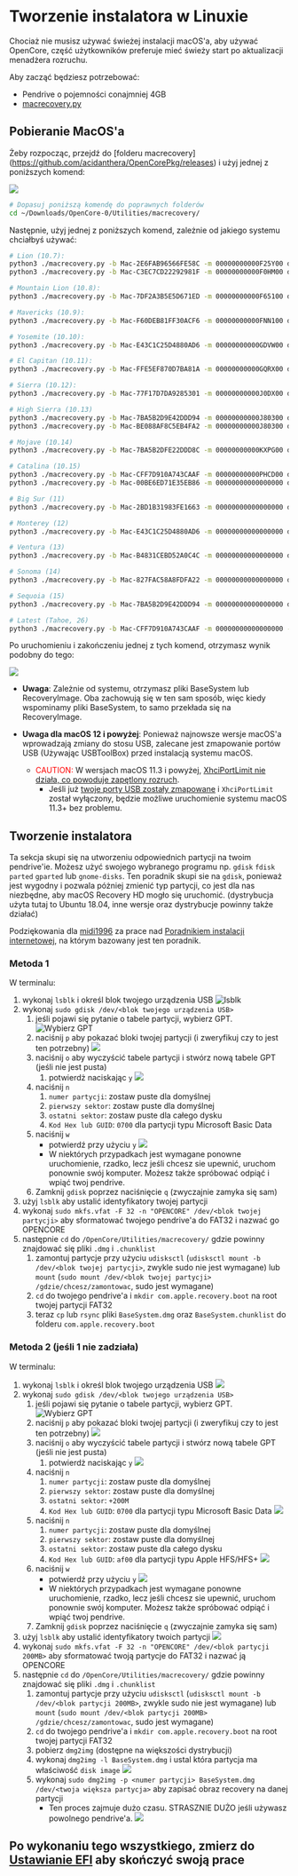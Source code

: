 # Tworzenie instalatora w Linuxie

Chociaż nie musisz używać świeżej instalacji macOS'a, aby używać OpenCore, część użytkowników preferuje mieć świeży start po aktualizacji menadżera rozruchu.

Aby zacząć będziesz potrzebować:

* Pendrive o pojemności conajmniej 4GB
* [macrecovery.py](https://github.com/acidanthera/OpenCorePkg/releases)
  
## Pobieranie MacOS'a

Żeby rozpocząc, przejdź do [folderu macrecovery] (<https://github.com/acidanthera/OpenCorePkg/releases>) i użyj jednej z poniższych komend:

![](../images/installer-guide/legacy-mac-install-md/macrecovery.png)

```sh
# Dopasuj poniższą komendę do poprawnych folderów
cd ~/Downloads/OpenCore-0/Utilities/macrecovery/
```

Następnie, użyj jednej z poniższych komend, zależnie od jakiego systemu chciałbyś używać:

```sh
# Lion (10.7):
python3 ./macrecovery.py -b Mac-2E6FAB96566FE58C -m 00000000000F25Y00 download
python3 ./macrecovery.py -b Mac-C3EC7CD22292981F -m 00000000000F0HM00 download

# Mountain Lion (10.8):
python3 ./macrecovery.py -b Mac-7DF2A3B5E5D671ED -m 00000000000F65100 download

# Mavericks (10.9):
python3 ./macrecovery.py -b Mac-F60DEB81FF30ACF6 -m 00000000000FNN100 download

# Yosemite (10.10):
python3 ./macrecovery.py -b Mac-E43C1C25D4880AD6 -m 00000000000GDVW00 download

# El Capitan (10.11):
python3 ./macrecovery.py -b Mac-FFE5EF870D7BA81A -m 00000000000GQRX00 download

# Sierra (10.12):
python3 ./macrecovery.py -b Mac-77F17D7DA9285301 -m 00000000000J0DX00 download

# High Sierra (10.13)
python3 ./macrecovery.py -b Mac-7BA5B2D9E42DDD94 -m 00000000000J80300 download
python3 ./macrecovery.py -b Mac-BE088AF8C5EB4FA2 -m 00000000000J80300 download

# Mojave (10.14)
python3 ./macrecovery.py -b Mac-7BA5B2DFE22DDD8C -m 00000000000KXPG00 download

# Catalina (10.15)
python3 ./macrecovery.py -b Mac-CFF7D910A743CAAF -m 00000000000PHCD00 download
python3 ./macrecovery.py -b Mac-00BE6ED71E35EB86 -m 00000000000000000 download

# Big Sur (11)
python3 ./macrecovery.py -b Mac-2BD1B31983FE1663 -m 00000000000000000 download

# Monterey (12)
python3 ./macrecovery.py -b Mac-E43C1C25D4880AD6 -m 00000000000000000 download

# Ventura (13)
python3 ./macrecovery.py -b Mac-B4831CEBD52A0C4C -m 00000000000000000 download

# Sonoma (14)
python3 ./macrecovery.py -b Mac-827FAC58A8FDFA22 -m 00000000000000000 download

# Sequoia (15)
python3 ./macrecovery.py -b Mac-7BA5B2D9E42DDD94 -m 00000000000000000 download

# Latest (Tahoe, 26)
python3 ./macrecovery.py -b Mac-CFF7D910A743CAAF -m 00000000000000000 -os latest download
```

Po uruchomieniu i zakończeniu jednej z tych komend, otrzymasz wynik podobny do tego:

![](../images/installer-guide/legacy-mac-install-md/download-done.png)

* **Uwaga**: Zależnie od systemu, otrzymasz pliki BaseSystem lub RecoveryImage. Oba zachowują się w ten sam sposób, więc kiedy wspominamy pliki BaseSystem, to samo przekłada się na RecoveryImage.

* **Uwaga dla macOS 12 i powyżej**: Ponieważ najnowsze wersje macOS'a wprowadzają zmiany do stosu USB, zalecane jest zmapowanie portów USB (Używając USBToolBox) przed instalacją systemu macOS.
  * <span style="color:red"> CAUTION: </span> W wersjach macOS 11.3 i powyżej, [XhciPortLimit nie działa, co powoduje zapętlony rozruch](https://github.com/dortania/bugtracker/issues/162).
    * Jeśli już [twoje porty USB zostały zmapowane](https://dortania.github.io/OpenCore-Post-Install/usb/) i `XhciPortLimit` został wyłączony, będzie możliwe uruchomienie systemu macOS 11.3+ bez problemu.

## Tworzenie instalatora

Ta sekcja skupi się na utworzeniu odpowiednich partycji na twoim pendrive'ie. Możesz użyć swojego wybranego programu np. `gdisk` `fdisk` `parted` `gparted` lub `gnome-disks`. Ten poradnik skupi sie na `gdisk`, ponieważ jest wygodny i pozwala póżniej zmienić typ partycji, co jest dla nas niezbędne, aby macOS Recovery HD mogło się uruchomić. (dystrybucja użyta tutaj to Ubuntu 18.04, inne wersje oraz dystrybucje powinny także działać)

Podziękowania dla [midi1996](https://github.com/midi1996) za prace nad [Poradnikiem instalacji internetowej](https://midi1996.github.io/hackintosh-internet-install-gitbook/), na którym bazowany jest ten poradnik.

### Metoda 1

W terminalu:

1. wykonaj `lsblk` i określ blok twojego urządzenia USB
   ![lsblk](../images/installer-guide/linux-install-md/unknown-5.png)
2. wykonaj `sudo gdisk /dev/<blok twojego urządzenia USB>`
   1. jeśli pojawi się pytanie o tabele partycji, wybierz GPT.
      ![Wybierz GPT](../images/installer-guide/linux-install-md/unknown-6.png)
   2. naciśnij `p` aby pokazać bloki twojej partycji \(i zweryfikuj czy to jest ten potrzebny\)
      ![](../images/installer-guide/linux-install-md/unknown-13.png)
   3. naciśnij `o` aby wyczyścić tabele partycji i stwórz nową tabele GPT (jeśli nie jest pusta)
      1. potwierdż naciskając `y`
         ![](../images/installer-guide/linux-install-md/unknown-8.png)
   4. naciśnij `n`
      1. `numer partycji`: zostaw puste dla domyślnej
      2. `pierwszy sektor`: zostaw puste dla domyślnej
      3. `ostatni sektor`: zostaw puste dla całego dysku
      4. `Kod Hex lub GUID`: `0700` dla partycji typu Microsoft Basic Data
   5. naciśnij `w`
      * potwierdź przy użyciu `y`
      ![](../images/installer-guide/linux-install-md/unknown-9.png)
      * W niektórych przypadkach jest wymagane ponowne uruchomienie, rzadko, lecz jeśli chcesz sie upewnić, uruchom ponownie swój komputer. Możesz także spróbować odpiąć i wpiąć twoj pendrive.
   6. Zamknij `gdisk` poprzez naciśnięcie `q` (zwyczajnie zamyka się sam)
3. użyj `lsblk` aby ustalić identyfikatory twojej partycji
4. wykonaj `sudo mkfs.vfat -F 32 -n "OPENCORE" /dev/<blok twojej partycji>` aby sformatować twojego pendrive'a do FAT32 i nazwać go OPENCORE
5. następnie `cd` do `/OpenCore/Utilities/macrecovery/` gdzie powinny znajdować się pliki `.dmg` i `.chunklist`
   1. zamontuj partycje przy użyciu `udisksctl` (`udisksctl mount -b /dev/<blok twojej partycji>`, zwykle sudo nie jest wymagane) lub `mount` (`sudo mount /dev/<blok twojej partycji> /gdzie/chcesz/zamontowac`, sudo jest wymagane)
   2. `cd` do twojego pendrive'a i `mkdir com.apple.recovery.boot` na root twojej partycji FAT32
   3. teraz `cp` lub `rsync` pliki `BaseSystem.dmg` oraz `BaseSystem.chunklist` do folderu `com.apple.recovery.boot`

### Metoda 2 (jeśli 1 nie zadziała)

W terminalu:

1. wykonaj `lsblk` i określ blok twojego urządzenia USB
   ![](../images/installer-guide/linux-install-md/unknown-11.png)
2. wykonaj `sudo gdisk /dev/<blok twojego urządzenia USB>`
   1. jeśli pojawi się pytanie o tabele partycji, wybierz GPT.
      ![Wybierz GPT](../images/installer-guide/linux-install-md/unknown-12.png)
   2. naciśnij `p` aby pokazać bloki twojej partycji \(i zweryfikuj czy to jest ten potrzebny\)
      ![](../images/installer-guide/linux-install-md/unknown-13.png)
   3. naciśnij `o` aby wyczyścić tabele partycji i stwórz nową tabele GPT (jeśli nie jest pusta)
      1. potwierdż naciskając `y`
         ![](../images/installer-guide/linux-install-md/unknown-14.png)
   4. naciśnij `n`
      1. `numer partycji`: zostaw puste dla domyślnej
      2. `pierwszy sektor`: zostaw puste dla domyślnej
      3. `ostatni sektor`: `+200M`
      4. `Kod Hex lub GUID`: `0700` dla partycji typu Microsoft Basic Data
      ![](../images/installer-guide/linux-install-md/unknown-15.png)
   5. naciśnij `n`
      1. `numer partycji`: zostaw puste dla domyślnej
      2. `pierwszy sektor`: zostaw puste dla domyślnej
      3. `ostatni sektor`: zostaw puste dla całego dysku
      4. `Kod Hex lub GUID`: `af00` dla partycji typu Apple HFS/HFS+
      ![](../images/installer-guide/linux-install-md/unknown-16.png)
   6. naciśnij `w`
      * potwierdź przy użyciu `y`
      ![](../images/installer-guide/linux-install-md/unknown-17.png)
      * W niektórych przypadkach jest wymagane ponowne uruchomienie, rzadko, lecz jeśli chcesz sie upewnić, uruchom ponownie swój komputer. Możesz także spróbować odpiąć i wpiąć twoj pendrive.
   7. Zamknij `gdisk` poprzez naciśnięcie `q` (zwyczajnie zamyka się sam)
3. użyj `lsblk` aby ustalić identyfikatory twoich partycji
   ![](../images/installer-guide/linux-install-md/unknown-18.png)
4. wykonaj `sudo mkfs.vfat -F 32 -n "OPENCORE" /dev/<blok partycji 200MB>` aby sformatować twoją partycje do FAT32 i nazwać ją OPENCORE
5. następnie `cd` do `/OpenCore/Utilities/macrecovery/` gdzie powinny znajdować się pliki `.dmg` i `.chunklist`
   1. zamontuj partycje przy użyciu `udisksctl` (`udisksctl mount -b /dev/<blok partycji 200MB>`, zwykle sudo nie jest wymagane) lub `mount` (`sudo mount /dev/<blok partycji 200MB> /gdzie/chcesz/zamontowac`, sudo jest wymagane)
   2. `cd` do twojego pendrive'a i `mkdir com.apple.recovery.boot` na root twojej partycji FAT32
   3. pobierz `dmg2img` (dostępne na większości dystrybucji)
   4. wykonaj `dmg2img -l BaseSystem.dmg` i ustal która partycja ma właściwość `disk image`
      ![](../images/installer-guide/linux-install-md/unknown-20.png)
   5. wykonaj `sudo dmg2img -p <numer partycji> BaseSystem.dmg /dev/<twoja większa partycja>` aby zapisać obraz recovery na danej partycji
      * Ten proces zajmuje dużo czasu. STRASZNIE DUŻO jeśli używasz powolnego pendrive'a.
      ![](../images/installer-guide/linux-install-md/unknown-21.png)

## Po wykonaniu tego wszystkiego, zmierz do [Ustawianie EFI](./opencore-efi.md) aby skończyć swoją prace
